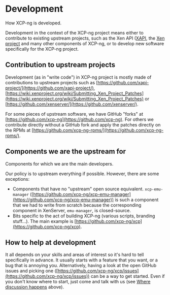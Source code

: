 # Development

How XCP-ng is developed.

Development in the context of the XCP-ng project means either to contribute to existing upstream projects, such as the Xen API ([XAPI](https://github.com/xapi-project/xen-api/), the [Xen project](https://xenproject.org/) and many other components of XCP-ng, or to develop new software specifically for the XCP-ng project.

## Contribution to upstream projects
Development (as in "write code") in XCP-ng project is mostly made of contributions to upstream projects such as [https://github.com/xapi-project/](https://github.com/xapi-project/), [https://wiki.xenproject.org/wiki/Submitting_Xen_Project_Patches](https://wiki.xenproject.org/wiki/Submitting_Xen_Project_Patches) or [https://github.com/xenserver/](https://github.com/xenserver/).

For some pieces of upstream software, we have GitHub "forks" at [https://github.com/xcp-ng](https://github.com/xcp-ng). For others we contribute directly without a GitHub fork and apply the patches directly on the RPMs at [https://github.com/xcp-ng-rpms/](https://github.com/xcp-ng-rpms/).

## Components we **are** the upstream for
Components for which we are the main developers.

Our policy is to upstream everything if possible. However, there are some exceptions:
* Components that have no "upstream" open source equivalent. `xcp-emu-manager` ([https://github.com/xcp-ng/xcp-emu-manager](https://github.com/xcp-ng/xcp-emu-manager)) is such a component that we had to write from scratch because the corresponding component in XenServer, `emu-manager`, is closed-source.
* Bits specific to the act of building XCP-ng (various scripts, branding stuff...). The main example is [https://github.com/xcp-ng/xcp](https://github.com/xcp-ng/xcp).

## How to help at development
It all depends on your skills and areas of interest so it's hard to tell specifically in advance. It usually starts with a feature that you want, or a bug that is annoying you. Alternatively, having a look at the open GitHub issues and picking one ([https://github.com/xcp-ng/xcp/issues](https://github.com/xcp-ng/xcp/issues)) can be a way to get started. Even if you don't know where to start, just come and talk with us (see [Where discussion happens](../release-process-overview#where-discussion-happens) above).
